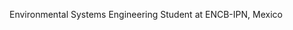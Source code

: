 Environmental Systems Engineering Student at ENCB-IPN, Mexico

<!---
luisloyde/luisloyde is a ✨ special ✨ repository because its `README.md` (this file) appears on your GitHub profile.
You can click the Preview link to take a look at your changes.
--->
